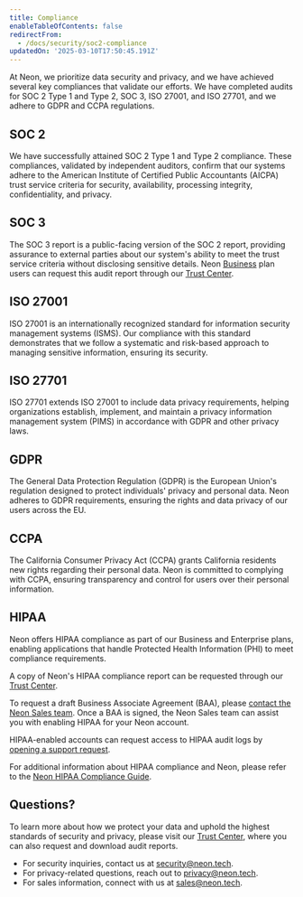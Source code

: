 ```yaml
---
title: Compliance
enableTableOfContents: false
redirectFrom:
  - /docs/security/soc2-compliance
updatedOn: '2025-03-10T17:50:45.191Z'
---
```


At Neon, we prioritize data security and privacy, and we have achieved several key compliances that validate our efforts. We have completed audits for SOC 2 Type 1 and Type 2, SOC 3, ISO 27001, and ISO 27701, and we adhere to GDPR and CCPA regulations.

## SOC 2

We have successfully attained SOC 2 Type 1 and Type 2 compliance. These compliances, validated by independent auditors, confirm that our systems adhere to the American Institute of Certified Public Accountants (AICPA) trust service criteria for security, availability, processing integrity, confidentiality, and privacy.

## SOC 3

The SOC 3 report is a public-facing version of the SOC 2 report, providing assurance to external parties about our system's ability to meet the trust service criteria without disclosing sensitive details. Neon [Business](/docs/introduction/plans#business) plan users can request this audit report through our [Trust Center](https://trust.neon.tech/).

## ISO 27001

ISO 27001 is an internationally recognized standard for information security management systems (ISMS). Our compliance with this standard demonstrates that we follow a systematic and risk-based approach to managing sensitive information, ensuring its security.

## ISO 27701

ISO 27701 extends ISO 27001 to include data privacy requirements, helping organizations establish, implement, and maintain a privacy information management system (PIMS) in accordance with GDPR and other privacy laws.

## GDPR

The General Data Protection Regulation (GDPR) is the European Union's regulation designed to protect individuals' privacy and personal data. Neon adheres to GDPR requirements, ensuring the rights and data privacy of our users across the EU.

## CCPA

The California Consumer Privacy Act (CCPA) grants California residents new rights regarding their personal data. Neon is committed to complying with CCPA, ensuring transparency and control for users over their personal information.

## HIPAA

Neon offers HIPAA compliance as part of our Business and Enterprise plans, enabling applications that handle Protected Health Information (PHI) to meet compliance requirements.

A copy of Neon's HIPAA compliance report can be requested through our [Trust Center](https://trust.neon.tech/).

To request a draft Business Associate Agreement (BAA), please [contact the Neon Sales team](https://neon.tech/contact-sales). Once a BAA is signed, the Neon Sales team can assist you with enabling HIPAA for your Neon account.

HIPAA-enabled accounts can request access to HIPAA audit logs by [opening a support request](https://console.neon.tech/app/projects?modal=support).

For additional information about HIPAA compliance and Neon, please refer to the [Neon HIPAA Compliance Guide](https://neon.tech/hipaa-compliance-guide).

## Questions?

To learn more about how we protect your data and uphold the highest standards of security and privacy, please visit our [Trust Center](https://trust.neon.tech/), where you can also request and download audit reports.

- For security inquiries, contact us at [security@neon.tech](mailto:security@neon.tech).
- For privacy-related questions, reach out to [privacy@neon.tech](mailto:privacy@neon.tech).
- For sales information, connect with us at [sales@neon.tech](mailto:privacy@neon.tech).
